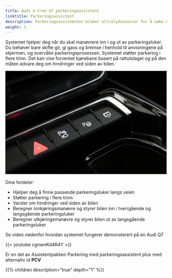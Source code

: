 ```yaml
---
title: Audi e-tron GT parkeringsassistent
linktitle: Parkeringsassistent
description: Parkeringsassistenten bruker ultralydsensorer for å søke etter egnede parkeringsluker langs veien. Den beregner ideelle innkjøringsmanøvre (forover og bakover) for tverrgående parkeringsluker og inn- og utkjøringsmanøvre for langsgående parkeringsluker.
weight: 1
---
```


Systemet hjelper deg når du skal manøvrere inn i og ut av parkeringsluker. Du behøver bare skifte gir, gi gass og
bremse i henhold til anvisningene på skjermen, og overvåke parkeringsprosessen. Systemet støtter parkering i flere
trinn. Det kan vise forventet kjørebane basert på rattutslaget og på den måten advare deg om hindringer ved siden av
bilen.

![Parking assist](parkassist.jpg " Du aktiverer søk etter parkeringsluker med en tast i midtkonsollen når parkeringshjelpen er slått på i displayet.")

Dine fordeler:

- Hjelper deg å finne passende parkeringsluker langs veien
- Støtter parkering i flere trinn
- Varsler om hindringer ved siden av bilen
- Beregner innkjøringsmanøvre og styrer bilen inn i tverrgående og langsgående parkeringsluker
- Beregner utkjøringsmanøvre og styrer bilen ut av langsgående parkeringsluker

Se video nedenfor hvordan systemet fungerer demonsterert på en Audi Q7

{{< youtube cgnwnKd4R4Y >}}

Er en del av Assistentpakken Parkering med parkeringsassistent plus med alternativ id **PCV**

{{% children description="true" depth="1" %}}

